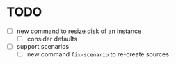 # TODO

- [ ] new command to resize disk of an instance
    - [ ] consider defaults
- [ ] support scenarios
    - [ ] new command `fix-scenario` to re-create sources